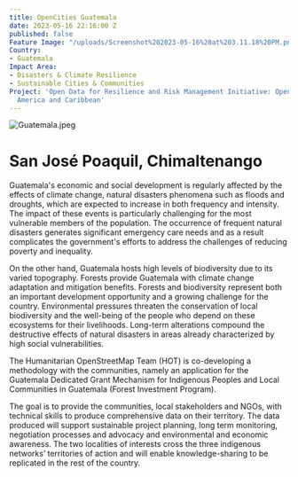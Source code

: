 ```yaml
---
title: OpenCities Guatemala
date: 2023-05-16 22:16:00 Z
published: false
Feature Image: "/uploads/Screenshot%202023-05-16%20at%203.11.18%20PM.png"
Country:
- Guatemala
Impact Area:
- Disasters & Climate Resilience
- Sustainable Cities & Communities
Project: 'Open Data for Resilience and Risk Management Initiative: Open Cities Latin
  America and Caribbean'
---
```


![Guatemala.jpeg](/uploads/Guatemala.jpeg)

# San José Poaquil, Chimaltenango

Guatemala's economic and social development is regularly affected by the effects of climate change, natural disasters phenomena such as floods and droughts, which are expected to increase in both frequency and intensity. The impact of these events is particularly challenging for the most vulnerable members of the population. The occurrence of frequent natural disasters generates significant emergency care needs and as a result complicates the government's efforts to address the challenges of reducing poverty and inequality. 

On the other hand, Guatemala hosts high levels of biodiversity due to its varied topography. Forests provide Guatemala with climate change adaptation and mitigation benefits. Forests and biodiversity represent both an important development opportunity and a growing challenge for the country. Environmental pressures threaten the conservation of local biodiversity and the well-being of the people who depend on these ecosystems for their livelihoods. Long-term alterations compound the destructive effects of natural disasters in areas already characterized by high social vulnerabilities. 

The Humanitarian OpenStreetMap Team (HOT) is co-developing a methodology with the communities, namely an application for the Guatemala Dedicated Grant Mechanism for Indigenous Peoples and Local Communities in Guatemala (Forest Investment Program). 

The goal is to provide the communities, local stakeholders and NGOs, with technical skills to produce comprehensive data on their territory. The data produced will support sustainable project planning, long term monitoring, negotiation processes and advocacy and environmental and economic awareness. The two localities of interests cross the three indigenous networks’ territories of action and will enable knowledge-sharing to be replicated in the rest of the country.
